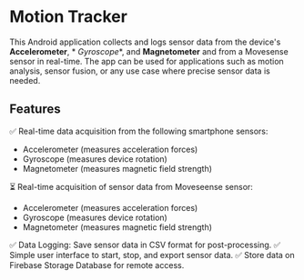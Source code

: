 # Motion Tracker

This Android application collects and logs sensor data from the device's **Accelerometer**, *
*Gyroscope**, and **Magnetometer** and from a Movesense sensor in real-time. The app can be used for
applications such as motion analysis, sensor fusion, or any use case where precise sensor data is
needed.

## Features

✅ Real-time data acquisition from the following smartphone sensors:
- Accelerometer (measures acceleration forces)
- Gyroscope (measures device rotation)
- Magnetometer (measures magnetic field strength)

⏳ Real-time acquisition of sensor data from Moveseense sensor:
- Accelerometer (measures acceleration forces)
- Gyroscope (measures device rotation)
- Magnetometer (measures magnetic field strength)

✅ Data Logging: Save sensor data in CSV format for post-processing.
✅ Simple user interface to start, stop, and export sensor data.
✅ Store data on Firebase Storage Database for remote access.
